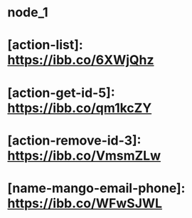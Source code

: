 # node_1

# [action-list]: https://ibb.co/6XWjQhz

# [action-get-id-5]: https://ibb.co/qm1kcZY

# [action-remove-id-3]: https://ibb.co/VmsmZLw

# [name-mango-email-phone]: https://ibb.co/WFwSJWL
